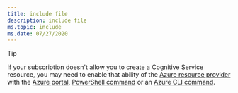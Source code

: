 ```yaml
---
title: include file
description: include file
ms.topic: include
ms.date: 07/27/2020
---
```


> [!Tip]
> If your subscription doesn't allow you to create a Cognitive Service resource, you may need to enable that ability of the [Azure resource provider](../../azure-resource-manager/management/resource-providers-and-types.md#azure-portal) with the [Azure portal](../../azure-resource-manager/management/resource-providers-and-types.md#azure-powershell), [PowerShell command](../../azure-resource-manager/management/resource-providers-and-types.md#azure-powershell) or an [Azure CLI command](../../azure-resource-manager/management/resource-providers-and-types.md#azure-cli). 